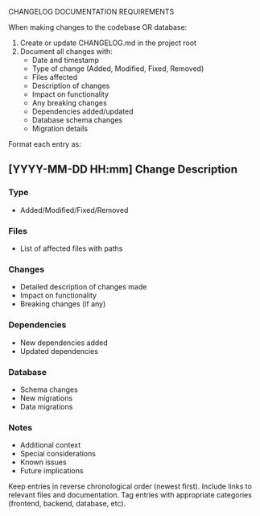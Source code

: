 CHANGELOG DOCUMENTATION REQUIREMENTS

When making changes to the codebase OR database:

1. Create or update CHANGELOG.md in the project root
2. Document all changes with:
   - Date and timestamp
   - Type of change (Added, Modified, Fixed, Removed)
   - Files affected
   - Description of changes
   - Impact on functionality
   - Any breaking changes
   - Dependencies added/updated
   - Database schema changes
   - Migration details

Format each entry as:

## [YYYY-MM-DD HH:mm] Change Description

### Type
- Added/Modified/Fixed/Removed

### Files
- List of affected files with paths

### Changes
- Detailed description of changes made
- Impact on functionality
- Breaking changes (if any)

### Dependencies
- New dependencies added
- Updated dependencies

### Database
- Schema changes
- New migrations
- Data migrations

### Notes
- Additional context
- Special considerations
- Known issues
- Future implications

Keep entries in reverse chronological order (newest first).
Include links to relevant files and documentation.
Tag entries with appropriate categories (frontend, backend, database, etc).
